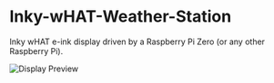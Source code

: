 # Inky-wHAT-Weather-Station

Inky wHAT e-ink display driven by a Raspberry Pi Zero (or any other Raspberry Pi).

![Display Preview](https://imgur.com/Ed5dWCQ)
